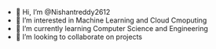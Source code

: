 - 👋 Hi, I’m @Nishantreddy2612
- 👀 I’m interested in Machine Learning and Cloud Cmoputing
- 🌱 I’m currently learning Computer Science and Engineering
- 💞️ I’m looking to collaborate on projects

<!---
Nishantreddy2612/Nishantreddy2612 is a ✨ special ✨ repository because its `README.md` (this file) appears on your GitHub profile.
You can click the Preview link to take a look at your changes.
--->

